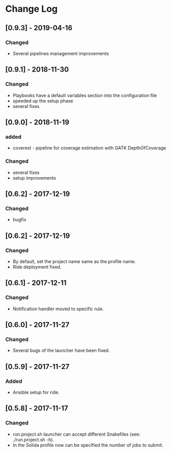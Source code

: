 # Change Log
## [0.9.3] - 2019-04-16
### Changed
- Several pipelines management improvements

## [0.9.1] - 2018-11-30
### Changed
- Playbooks have a default variables section into the configuration file
- speeded up the setup phase
- several fixes

## [0.9.0] - 2018-11-19
### added
- coverest - pipeline for coverage estimation with GATK DepthOfCoverage
### Changed
- several fixes
- setup improvements

## [0.6.2] - 2017-12-19
### Changed
- bugfix

## [0.6.2] - 2017-12-19
### Changed
- By default, set the project name same as the profile name.
- Ride deployment fixed.

## [0.6.1] - 2017-12-11
### Changed
- Notification handler moved to specific rule.

## [0.6.0] - 2017-11-27
### Changed
- Several bugs of the launcher have been fixed.

## [0.5.9] - 2017-11-27
### Added
- Ansible setup for ride.

## [0.5.8] - 2017-11-17
### Changed
- run.project.sh launcher can accept  different Snakefiles (see: ./run.project.sh -h).
- In the Solida profile now can be specified the number of jobs to submit.

